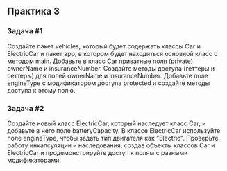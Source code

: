 ## Практика 3

### Задача #1

Создайте пакет vehicles, который будет содержать классы Car и ElectricCar и пакет app, в котором будет находиться основной класс с методом main. Добавьте в класс Car приватные поля (private) ownerName и insuranceNumber. Создайте методы доступа (геттеры и сеттеры) для полей ownerName и insuranceNumber. Добавьте поле engineType с модификатором доступа protected и создайте методы доступа к этому полю.

### Задача #2

Создайте новый класс ElectricCar, который наследует класс Car, и добавьте в него поле batteryCapacity. В классе ElectricCar используйте поле engineType, чтобы задать тип двигателя как "Electric". Проверьте работу инкапсуляции и наследования, создав объекты классов Car и ElectricCar и продемонстрируйте доступ к полям с разными модификаторами.